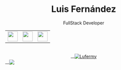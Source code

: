 <!-- Title -->
<h1 align="center">Luis Fernández</h1>
<!-- Quote -->
<p align="center">FullStack Developer</p>
<div align="center">
<table style="none">
  <tr>
    <td><img align="center" src="https://i.imgur.com/49McsIE.png" width=32px href="www.linkedin.com/in/luis-fernandez-martinez-0bb845255"/></td>
    <td><img align="center" src="https://i.imgur.com/GmVyYAz.png" width=32px href="https://stackoverflow.com/users/16035464/lufermy"/></td>
    <td><img align="center" src="https://i.imgur.com/49McsIE.png" width=32px href="https://forum.mikrotik.com/memberlist.php?mode=viewprofile&u=185608"/></td>
  </tr>
</table>    
</div>
<!-- GitHub Stats -->
<div align="center">
<a href="https://github.com/lufermy?tab=repositories">
    <img align="center" src="https://github-readme-stats.vercel.app/api/top-langs/?username=lufermy&layout=compact&show_icons=true&title_color=81a1c0&icon_color=79ff97&text_color=d5dbe6&bg_color=2e3440" alt='Lufermy's favorite languages"/>
</a>
</div>
<a href="https://github.com/lufermy">
    <img align="center"
              src="https://github-readme-stats.vercel.app/api?username=lufermy&show_icons=true&hide=contribs,prs&cache_seconds=86400&theme=nord" />
</a>
